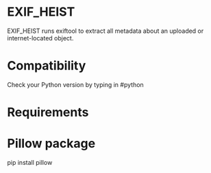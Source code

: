 # EXIF_HEIST
EXIF_HEIST runs exiftool to extract all metadata about an uploaded or internet-located object.

# Compatibility
Check your Python version by typing in
#python
# Requirements
# Pillow package
pip install pillow
